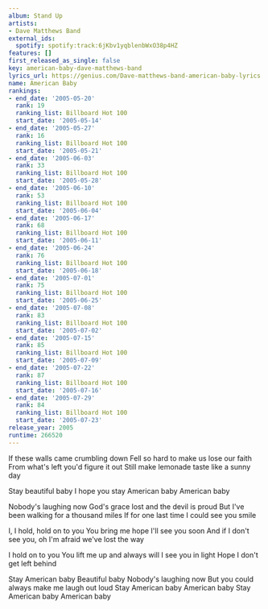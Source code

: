 ```yaml
---
album: Stand Up
artists:
- Dave Matthews Band
external_ids:
  spotify: spotify:track:6jKbv1yqblenbWxO38p4HZ
features: []
first_released_as_single: false
key: american-baby-dave-matthews-band
lyrics_url: https://genius.com/Dave-matthews-band-american-baby-lyrics
name: American Baby
rankings:
- end_date: '2005-05-20'
  rank: 19
  ranking_list: Billboard Hot 100
  start_date: '2005-05-14'
- end_date: '2005-05-27'
  rank: 16
  ranking_list: Billboard Hot 100
  start_date: '2005-05-21'
- end_date: '2005-06-03'
  rank: 33
  ranking_list: Billboard Hot 100
  start_date: '2005-05-28'
- end_date: '2005-06-10'
  rank: 53
  ranking_list: Billboard Hot 100
  start_date: '2005-06-04'
- end_date: '2005-06-17'
  rank: 68
  ranking_list: Billboard Hot 100
  start_date: '2005-06-11'
- end_date: '2005-06-24'
  rank: 76
  ranking_list: Billboard Hot 100
  start_date: '2005-06-18'
- end_date: '2005-07-01'
  rank: 75
  ranking_list: Billboard Hot 100
  start_date: '2005-06-25'
- end_date: '2005-07-08'
  rank: 83
  ranking_list: Billboard Hot 100
  start_date: '2005-07-02'
- end_date: '2005-07-15'
  rank: 85
  ranking_list: Billboard Hot 100
  start_date: '2005-07-09'
- end_date: '2005-07-22'
  rank: 87
  ranking_list: Billboard Hot 100
  start_date: '2005-07-16'
- end_date: '2005-07-29'
  rank: 84
  ranking_list: Billboard Hot 100
  start_date: '2005-07-23'
release_year: 2005
runtime: 266520
---
```

If these walls came crumbling down
Fell so hard to make us lose our faith
From what's left you'd figure it out
Still make lemonade taste like a sunny day


Stay beautiful baby
I hope you stay American baby
American baby


Nobody's laughing now
God's grace lost and the devil is proud
But I've been walking for a thousand miles
If for one last time I could see you smile


I, I hold, hold on to you
You bring me hope I'll see you soon
And if I don't see you, oh
I'm afraid we've lost the way




I hold on to you
You lift me up and always will
I see you in light
Hope I don't get left behind

Stay
American baby
Beautiful baby
Nobody's laughing now
But you could always make me laugh out loud
Stay
American baby
American baby
Stay
American baby
American baby
